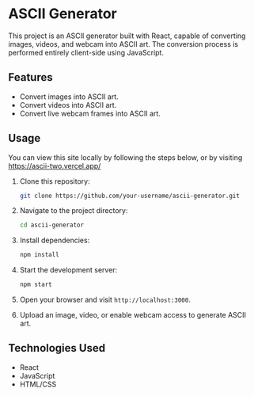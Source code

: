 # ASCII Generator

This project is an ASCII generator built with React, capable of converting images, videos, and webcam into ASCII art. The conversion process is performed entirely client-side using JavaScript.

## Features

- Convert images into ASCII art.
- Convert videos into ASCII art.
- Convert live webcam frames into ASCII art.

## Usage

You can view this site locally by following the steps below, or by visiting https://ascii-two.vercel.app/

1. Clone this repository:

    ```bash
    git clone https://github.com/your-username/ascii-generator.git
    ```

2. Navigate to the project directory:

    ```bash
    cd ascii-generator
    ```

3. Install dependencies:

    ```bash
    npm install
    ```

4. Start the development server:

    ```bash
    npm start
    ```

5. Open your browser and visit `http://localhost:3000`.

6. Upload an image, video, or enable webcam access to generate ASCII art.

## Technologies Used

- React
- JavaScript
- HTML/CSS

